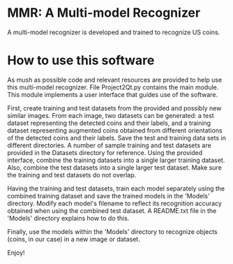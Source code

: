 # MMR: A Multi-model Recognizer
A multi-model recognizer is developed and trained to recognize US coins.

# How to use this software
As mush as possible code and relevant resources are provided to help use this multi-model recognizer. File Project2Qt.py contains the main module. This module implements a user interface that guides use of the software. 

First, create training and test datasets from the provided and possibly new similar images. From each image, two datasets can be generated: a test dataset representing the detected coins and their labels, and a training dataset representing augmented coins obtained from different orientations of the detected coins and their labels. Save the test and training data sets in different directories. A number of sample training and test datasets are provided in the Datasets directory for reference. Using the provided interface, combine the training datasets into a single larger training dataset. Also, combine the test datasets into a single larger test dataset. Make sure the training and test datasets do not overlap. 

Having the training and test datasets, train each model separately using the combined training dataset and save the trained models in the 'Models' directory. Modify each model's filename to reflect its recognition accuracy obtained when using the combined test dataset. A README.txt file in the 'Models' directory explains how to do this.

Finally, use the models within the 'Models' directory to recognize objects (coins, in our case) in a new image or dataset.

Enjoy!

